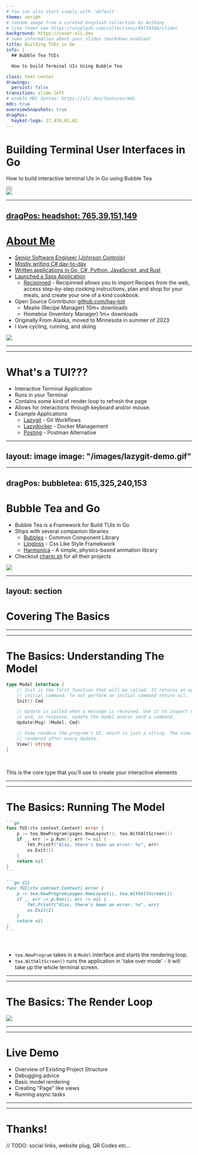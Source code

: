 ```yaml
---
# You can also start simply with 'default'
theme: seriph
# random image from a curated Unsplash collection by Anthony
# like them? see https://unsplash.com/collections/94734566/slidev
background: https://cover.sli.dev
# some information about your slides (markdown enabled)
title: Building TUIs in Go
info: |
  ## Bubble Tea TUIs

  How to build Terminal UIs Using Bubble Tea

class: text-center
drawings:
  persist: false
transition: slide-left
# enable MDC Syntax: https://sli.dev/features/mdc
mdc: true
overviewSnapshots: true
dragPos:
  haykot-logo: 17,476,61,62
---
```


# Building Terminal User Interfaces in Go

How to build interactive terminal UIs in Go using Bubble Tea

<div class="abs-br m-6 flex gap-2">
  <button @click="$slidev.nav.openInEditor()" title="Open in Editor" class="text-xl slidev-icon-btn opacity-50 !border-none !hover:text-white">
    <carbon:edit />
  </button>
  <a href="https://github.com/hay-kot/pres-bubble-tea-tuis" target="_blank" alt="GitHub" title="Open in GitHub"
    class="text-xl slidev-icon-btn opacity-50 !border-none !hover:text-white">
    <carbon-logo-github />
  </a>
</div>

<a v-drag="'haykot-logo'" href="https://haykot.dev" target="_blank">
  <img src="/images/haykot-logo.jpg"
</a>

---
dragPos:
    headshot: 765,39,151,149
---

# About Me

- Senior Software Engineer (Johnson Controls)
- Mostly writing C# day-to-day
- Written applications in Go, C#, Python, JavaScript, and Rust
- Launched a Sass Application
  - [Recipinned](https://recipinned.com) - Recipinned allows you to import Recipes from the web, access step-by-step cooking instructions, plan and shop for your meals, and create your one of a kind cookbook.
- Open Source Contributor [github.com/hay-kot](https://github.com/hay-kot)
  - Mealie (Recipe Manager) 10m+ downloads
  - Homebox (Inventory Manager) 1m+ downloads
- Originally From Alaska, moved to Minnesota in summer of 2023
- I love cycling, running, and skiing

<img src="/images/headshot.jpg" class="rounded-full" v-drag="'headshot'" />

---
---

# What's a TUI???

- Interactive Terminal Application
- Runs in your Terminal
- Contains some kind of render loop to refresh the page
- Allows for interactions through keyboard and/or mouse.
- Example Applications
  - [Lazygit](https://github.com/jesseduffield/lazygit) - Git Workflows
  - [Lazydocker](https://github.com/jesseduffield/lazydocker) - Docker Management
  - [Posting](https://github.com/darrenburns/posting) - Postman Alternative

---
layout: image
image: "/images/lazygit-demo.gif"
---

---
dragPos:
    bubbletea: 615,325,240,153
---

# Bubble Tea and Go

- Bubble Tea is a Framework for Build TUIs in Go
- Ships with several companion libraries
  - [Bubbles](https://github.com/charmbracelet/bubbles) - Common Component Library
  - [Lipgloss](https://github.com/charmbracelet/lipgloss) - Css Like Style Framekwork
  - [Harmonica](https://github.com/charmbracelet/harmonica) - A simple, physics-based animation library
- Checkout [charm.sh](https://charm.sh/) for all their projects

<img src="/images/bubble-tea.png" v-drag="'bubbletea'" />

---
layout: section
---

# Covering The Basics

---
---

# The Basics: Understanding The Model

```go
type Model interface {
	// Init is the first function that will be called. It returns an optional
	// initial command. To not perform an initial command return nil.
	Init() Cmd

	// Update is called when a message is received. Use it to inspect messages
	// and, in response, update the model and/or send a command.
	Update(Msg) (Model, Cmd)

	// View renders the program's UI, which is just a string. The view is
	// rendered after every Update.
	View() string
}
```

<br/>

This is the core type that you'll use to create your interactive elements

---
---

# The Basics: Running The Model

````md magic-move {lines: true}
```go
func TUI(ctx context.Context) error {
	p := tea.NewProgram(pages.NewLayout(), tea.WithAltScreen())
	if _, err := p.Run(); err != nil {
		fmt.Printf("Alas, there's been an error: %v", err)
		os.Exit(1)
	}
	return nil
}
```

```go {2}
func TUI(ctx context.Context) error {
	p := tea.NewProgram(pages.NewLayout(), tea.WithAltScreen())
	if _, err := p.Run(); err != nil {
		fmt.Printf("Alas, there's been an error: %v", err)
		os.Exit(1)
	}
	return nil
}
```

````

<br/>

- `tea.NewProgram` takes in a `Model` interface and starts the rendering loop.
- `tea.WithAltScreen()` runs the application in 'take over mode' - it will take up the whole terminal screen.

---
---

# The Basics: The Render Loop

<img src="/images/renderloop.png"/>

---
---

# Live Demo

- Overview of Existing Project Structure
- Debugging advice
- Basic model rendering
- Creating "Page" like views
- Running async tasks

---
---

# Thanks!

// TODO: social links, website plug, QR Codes etc...

